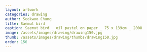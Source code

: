 ```yaml
---
layout: artwork
categories: drawing
author: Seokwoo Chung
title: Saemut bird
caption: Saemut bird _ oil pastel on paper _ 75 x 139cm _ 2008
image: /assets/images/drawing/drawing150.jpg
thumb: /assets/images/drawing/thumbs/drawing150.jpg
order: 150
---
```

